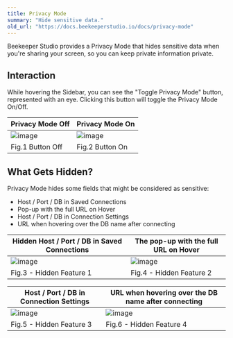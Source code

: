 ```yaml
---
title: Privacy Mode
summary: "Hide sensitive data."
old_url: "https://docs.beekeeperstudio.io/docs/privacy-mode"
---
```


Beekeeper Studio provides a Privacy Mode that hides sensitive data when you're sharing your screen, so you can keep private information private.


## Interaction

While hovering the Sidebar, you can see the "Toggle Privacy Mode" button, represented with an eye.
Clicking this button will toggle the Privacy Mode On/Off.

| Privacy Mode Off | Privacy Mode On |
| - | - |
|![image](https://github.com/user-attachments/assets/0dfbeeba-7bfb-456f-9a03-6489689989e9)|![image](https://github.com/user-attachments/assets/0b15018c-d10d-4217-b3b4-b4fdaec6b619) |
| Fig.1 Button Off | Fig.2 Button On |

## What Gets Hidden?

Privacy Mode hides some fields that might be considered as sensitive:
- Host / Port / DB in Saved Connections
- Pop-up with the full URL on Hover
- Host / Port / DB in Connection Settings
- URL when hovering over the DB name after connecting

| Hidden Host / Port / DB in Saved Connections | The pop-up with the full URL on Hover |
|-|-|
|![image](https://github.com/user-attachments/assets/d6be5cb4-9d4c-4414-a088-48b65fefe9a4) | ![image](https://github.com/user-attachments/assets/b005b9d7-f3f8-424d-843b-a520b3a015cd)|
| Fig.3 - Hidden Feature 1 | Fig.4 - Hidden Feature 2 |

| Host / Port / DB in Connection Settings |  URL when hovering over the DB name after connecting |
| - | - |
|![image](https://github.com/user-attachments/assets/873c0646-028e-4907-a9e5-33e27cf1b4a2) | ![image](https://github.com/user-attachments/assets/0617a437-71a7-4562-9057-025413c16eb1) |
| Fig.5 - Hidden Feature 3 | Fig.6 - Hidden Feature 4 |